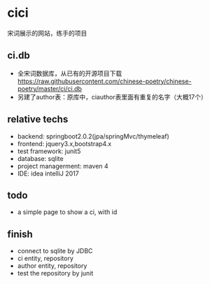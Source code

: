 # cici
宋词展示的网站，练手的项目

## ci.db
- 全宋词数据库，从已有的开源项目下载
https://raw.githubusercontent.com/chinese-poetry/chinese-poetry/master/ci/ci.db
- 另建了author表：原库中，ciauthor表里面有重复的名字（大概17个）

## relative techs
- backend: springboot2.0.2(jpa/springMvc/thymeleaf)
- frontend: jquery3.x,bootstrap4.x
- test framework: junit5
- database: sqlite
- project managerment: maven 4
- IDE: idea intelliJ 2017

## todo
- a simple page to show a ci, with id

## finish
- connect to sqlite by JDBC
- ci entity, repository
- author entity, repository
- test the repository by junit
